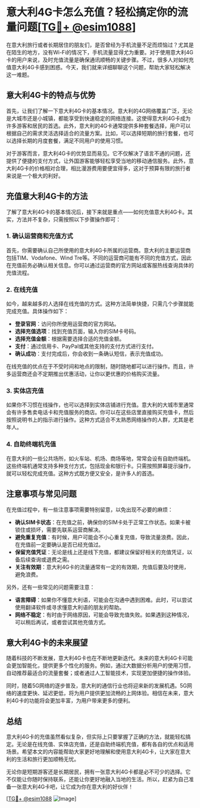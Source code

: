 # 意大利4G卡怎么充值？轻松搞定你的流量问题[[TG💪+ @esim1088](https://t.me/s/esim1088)]

在意大利旅行或者长期居住的朋友们，是否曾经为手机流量不足而烦恼过？尤其是在陌生的地方，没有Wi-Fi的情况下，手机流量显得尤为重要。对于使用意大利4G卡的用户来说，及时充值流量是确保通讯顺畅的关键步骤。不过，很多人对如何充值意大利4G卡感到困惑。今天，我们就来详细聊聊这个问题，帮助大家轻松解决这一难题。

## 意大利4G卡的特点与优势

首先，让我们了解一下意大利4G卡的基本情况。意大利的4G网络覆盖广泛，无论是大城市还是小城镇，都能享受到快速稳定的网络连接。这使得意大利4G卡成为许多游客和居民的首选。此外，意大利的4G卡通常提供多种套餐选择，用户可以根据自己的需求灵活选择适合的流量方案。比如，可以选择短期的旅行套餐，也可以选择长期的月度套餐，满足不同用户的使用习惯。

对于游客而言，意大利4G卡的优势显而易见。它不仅解决了语言不通的问题，还提供了便捷的支付方式，让外国游客能够轻松享受当地的移动通信服务。此外，意大利4G卡的价格相对合理，相比漫游费用要便宜得多，这对于预算有限的旅行者来说是一个极大的利好。

## 充值意大利4G卡的方法

了解了意大利4G卡的基本情况后，接下来就是重点——如何充值意大利4G卡。其实，方法并不复杂，只需按照以下步骤操作即可：

### 1. 确认运营商和充值方式

首先，你需要确认自己所使用的意大利4G卡所属的运营商。意大利的主要运营商包括TIM、Vodafone、Wind Tre等。不同的运营商可能有不同的充值方式，因此在充值前务必确认相关信息。你可以通过运营商的官方网站或客服热线查询具体的充值流程。

### 2. 在线充值

如今，越来越多的人选择在线充值的方式。这种方法简单快捷，只需几个步骤就能完成充值。具体操作如下：

- **登录官网**：访问你所使用运营商的官方网站。
- **选择充值选项**：找到充值页面，输入你的SIM卡号码。
- **选择充值金额**：根据需要选择合适的充值金额。
- **支付**：通过信用卡、PayPal或其他支持的支付方式进行支付。
- **确认成功**：支付完成后，你会收到一条确认短信，表示充值成功。

在线充值的优点在于不受时间和地点的限制，随时随地都可以进行操作。而且，许多运营商还会不定期推出优惠活动，让你以更优惠的价格购买流量。

### 3. 实体店充值

如果你不习惯在线操作，也可以选择到实体店铺进行充值。意大利的大城市里通常会有许多售卖电话卡和充值服务的商店。你可以在这些店里直接购买充值卡，然后按照说明书上的指示进行操作。这种方式适合不太熟悉网络操作的人群，尤其是老年人。

### 4. 自助终端机充值

在意大利的一些公共场所，如火车站、机场、商场等地，常常会设有自助终端机。这些终端机通常支持多种支付方式，包括现金和银行卡。只需按照屏幕提示操作，就可以轻松完成充值。这种方式既方便又安全，是许多人的首选。

## 注意事项与常见问题

在充值过程中，有一些注意事项需要特别留意，以免出现不必要的麻烦：

- **确认SIM卡状态**：在充值之前，确保你的SIM卡处于正常工作状态。如果卡被锁住或损坏，需要先联系运营商解决。
- **避免重复充值**：有时候，用户可能会不小心重复充值，导致流量浪费。因此，在充值前一定要确认是否已经充值过。
- **保留充值凭证**：无论是线上还是线下充值，都建议保留好相关的充值凭证，以备后续查询或退费之需。
- **关注有效期**：意大利4G卡的流量通常有一定的有效期，充值后要及时使用，避免浪费。

另外，还有一些常见的问题需要注意：

- **语言障碍**：如果你不懂意大利语，可能会在沟通中遇到困难。此时，可以尝试使用翻译软件或寻求懂意大利语的朋友的帮助。
- **网络不稳定**：有时由于网络原因，可能会导致充值失败。如果遇到这种情况，可以稍后再试，或者尝试其他充值方式。

## 意大利4G卡的未来展望

随着科技的不断发展，意大利4G卡也在不断地更新迭代。未来的意大利4G卡可能会更加智能化，提供更多个性化的服务。例如，通过大数据分析用户的使用习惯，自动推荐最适合的流量套餐；或者通过人工智能技术，实现更加便捷的操作体验。

同时，随着5G网络的逐步普及，意大利的通信行业也将迎来新的发展机遇。5G网络的速度更快、延迟更低，将为用户提供更加流畅的上网体验。相信在未来，意大利4G卡的功能将会更加丰富，为用户带来更多的便利。

## 总结

意大利4G卡的充值虽然看似复杂，但实际上只要掌握了正确的方法，就能轻松搞定。无论是在线充值、实体店充值，还是自助终端机充值，都有各自的优点和适用场景。希望本文的内容能帮助大家更好地理解和使用意大利4G卡，让大家在意大利的生活和旅行更加顺畅无忧。

无论你是短期游客还是长期居民，拥有一张意大利4G卡都是必不可少的选择。它不仅能让你随时保持联系，还能让你更好地融入当地的生活。所以，赶紧为自己准备一张意大利4G卡吧，让它成为你在意大利的好伙伴！

[[TG💪+ @esim1088](https://t.me/s/esim1088) ![Image](https://i.postimg.cc/4NQfJmqS/Snipaste-2025-05-13-00-14-12.png)]